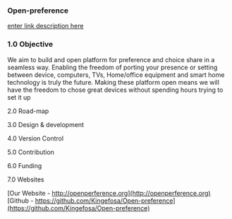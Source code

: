 ### Open-preference

[enter link description here](http://openperference.org)

### 1.0 Objective
We aim to build and open platform for preference and choice share in a seamless way. Enabling the freedom of porting your presence or setting between device, computers, TVs, Home/office equipment and smart home technology is truly the future. Making these platform open means we will have the freedom to chose great devices without spending hours trying to set it up

2.0 Road-map

3.0 Design & development

4.0 Version Control

5.0 Contribution 

6.0 Funding

7.0 Websites

[Our Website - http://openperference.org](http://openperference.org)
[Github - https://github.com/Kingefosa/Open-preference](https://github.com/Kingefosa/Open-preference)
